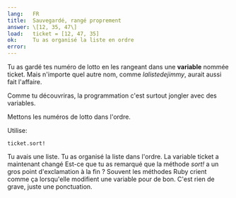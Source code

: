 ```yaml
---
lang:   FR
title:  Sauvegardé, rangé proprement
answer: \[12, 35, 47\]
load:   ticket = [12, 47, 35]
ok:     Tu as organisé la liste en ordre
error:
---
```


Tu as gardé tes numéro de lotto en les rangeant dans une __variable__
nommée ticket. Mais n'importe quel autre nom, comme _lalistedejimmy_,
aurait aussi fait l'affaire.

Comme tu découvriras, la programmation c'est surtout jongler avec des
variables.

Mettons les numéros de lotto dans l'ordre.

Utilise:

    ticket.sort!

Tu avais une liste. Tu as organisé la liste dans l'ordre. La variable
ticket a maintenant changé Est-ce que tu as remarqué que la méthode
_sort!_ a un gros point d'exclamation à la fin ? Souvent les méthodes
Ruby crient comme ça lorsqu'elle modifient une variable pour de bon.
C'est rien de grave, juste une ponctuation.
